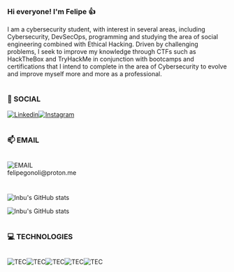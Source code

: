 ### Hi everyone! I'm Felipe 👍

I am a cybersecurity student, with interest in several areas, including Cybersecurity, DevSecOps, programming and studying the area of social engineering combined with Ethical Hacking.
Driven by challenging problems, I seek to improve my knowledge through CTFs such as HackTheBox and TryHackMe in conjunction with bootcamps and certifications that I intend to complete in the area of Cybersecurity to evolve and improve myself more and more as a professional.

#

### 📱 SOCIAL

[![Linkedin](https://img.shields.io/badge/LinkedIn-0077B5?style=for-the-badge&logo=linkedin&logoColor=white)](https://www.linkedin.com/in/felipegonoli/)[![Instagram](https://img.shields.io/badge/Instagram-E4405F?style=for-the-badge&logo=instagram&logoColor=white)](https://www.instagram.com/epilef.key/?hl=pt-br)

#

### 📫 EMAIL
<div style="display: inline_block"><br/>
    <img align="center" alt="EMAIL" src="https://img.shields.io/badge/ProtonMail-8B89CC?style=for-the-badge&logo=protonmail&logoColor=white" />
<br/> felipegonoli@proton.me

#

![Inbu's GitHub stats](https://github-readme-stats.vercel.app/api?username=Inbuuu&show_icons=true&theme=synthwave)

![Inbu's GitHub stats](https://github-readme-stats.vercel.app/api/top-langs/?username=Inbuuu&theme=synthwave)

#

### 💻 TECHNOLOGIES

<div style="display: inline_block"><br/>
    <img align="center" alt="TEC" src="https://img.shields.io/badge/Windows-0078D6?style=for-the-badge&logo=windows&logoColor=white" /><img align="center" alt="TEC" src="https://img.shields.io/badge/Kali_Linux-557C94?style=for-the-badge&logo=kali-linux&logoColor=white" /><img align="center" alt="TEC" src="https://img.shields.io/badge/windows%20terminal-4D4D4D?style=for-the-badge&logo=windows%20terminal&logoColor=white" /><img align="center" alt="TEC" src="https://img.shields.io/badge/Powershell-2CA5E0?style=for-the-badge&logo=powershell&logoColor=white" /><img align="center" alt="TEC" src="https://img.shields.io/badge/Python-3776AB?style=for-the-badge&logo=python&logoColor=white" /></div>

#
